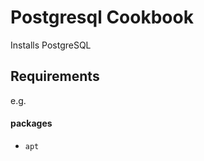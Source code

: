 Postgresql Cookbook
===================
Installs PostgreSQL

Requirements
------------
e.g.
#### packages
- `apt` 
